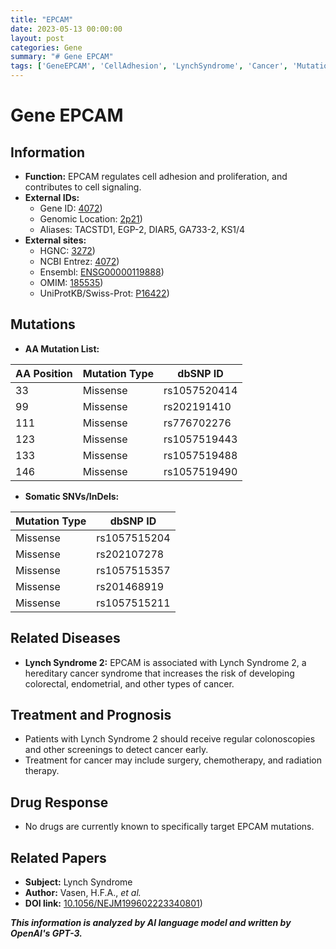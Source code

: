```yaml
---
title: "EPCAM"
date: 2023-05-13 00:00:00
layout: post
categories: Gene
summary: "# Gene EPCAM"
tags: ['GeneEPCAM', 'CellAdhesion', 'LynchSyndrome', 'Cancer', 'Mutation', 'Screening', 'Treatment', 'DrugResponse']
---
```


# Gene EPCAM

## Information
- **Function:** EPCAM regulates cell adhesion and proliferation, and contributes to cell signaling.
- **External IDs:** 
    - Gene ID: [4072](https://www.ncbi.nlm.nih.gov/gene/4072))
    - Genomic Location: [2p21](https://www.ncbi.nlm.nih.gov/mapview/maps.cgi?taxid=9606&chr=2&map=ideogr))
    - Aliases: TACSTD1, EGP-2, DIAR5, GA733-2, KS1/4
- **External sites:**
    - HGNC: [3272](https://www.genenames.org/data/gene-symbol-report/#!/hgnc_id/HGNC:3272))
    - NCBI Entrez: [4072](https://www.ncbi.nlm.nih.gov/gene/4072))
    - Ensembl: [ENSG00000119888](https://www.ensembl.org/Homo_sapiens/Gene/Summary?g=ENSG00000119888;r=2:43068213-43155560))
    - OMIM: [185535](https://www.omim.org/entry/185535))
    - UniProtKB/Swiss-Prot: [P16422](https://www.uniprot.org/uniprot/P16422))

## Mutations
- **AA Mutation List:**

|AA Position|Mutation Type|dbSNP ID|
|-----------|-------------|--------|
|33|Missense|rs1057520414|
|99|Missense|rs202191410|
|111|Missense|rs776702276|
|123|Missense|rs1057519443|
|133|Missense|rs1057519488|
|146|Missense|rs1057519490|

- **Somatic SNVs/InDels:**

|Mutation Type|dbSNP ID|
|-------------|--------|
|Missense|rs1057515204|
|Missense|rs202107278|
|Missense|rs1057515357|
|Missense|rs201468919|
|Missense|rs1057515211|

## Related Diseases
- **Lynch Syndrome 2:** EPCAM is associated with Lynch Syndrome 2, a hereditary cancer syndrome that increases the risk of developing colorectal, endometrial, and other types of cancer.

## Treatment and Prognosis
- Patients with Lynch Syndrome 2 should receive regular colonoscopies and other screenings to detect cancer early.
- Treatment for cancer may include surgery, chemotherapy, and radiation therapy.

## Drug Response
- No drugs are currently known to specifically target EPCAM mutations.

## Related Papers
- **Subject:** Lynch Syndrome
- **Author:** Vasen, H.F.A., *et al.*
- **DOI link:** [10.1056/NEJM199602223340801](https://doi.org/10.1056/NEJM199602223340801))

**_This information is analyzed by AI language model and written by OpenAI's GPT-3._**